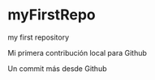 # myFirstRepo

my first repository

Mi primera contribución local para Github

Un commit más desde Github
